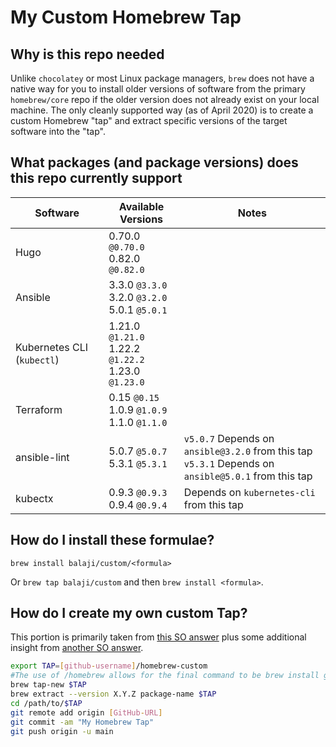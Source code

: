 # My Custom Homebrew Tap

## Why is this repo needed

Unlike `chocolatey` or most Linux package managers, `brew` does not have a native way for you to install older versions of software from the primary `homebrew/core` repo if the older version does not already exist on your local machine. The only cleanly supported way (as of April 2020) is to create a custom Homebrew "tap" and extract specific versions of the target software into the "tap".

## What packages (and package versions) does this repo currently support

|Software|Available Versions|Notes|
|--------|------------------|-----|
|Hugo| 0.70.0 `@0.70.0` <br> 0.82.0 `@0.82.0`||
|Ansible|3.3.0 `@3.3.0` <br> 3.2.0 `@3.2.0` <br> 5.0.1 `@5.0.1`||
|Kubernetes CLI (`kubectl`)|1.21.0 `@1.21.0` <br> 1.22.2 `@1.22.2` <br> 1.23.0 `@1.23.0`||
|Terraform|0.15 `@0.15` <br> 1.0.9 `@1.0.9` <br> 1.1.0 `@1.1.0`||
|ansible-lint|5.0.7 `@5.0.7` <br> 5.3.1 `@5.3.1`|`v5.0.7` Depends on `ansible@3.2.0` from this tap <br> `v5.3.1` Depends on `ansible@5.0.1` from this tap|
|kubectx|0.9.3 `@0.9.3` <br> 0.9.4 `@0.9.4`|Depends on `kubernetes-cli` from this tap|

## How do I install these formulae?

`brew install balaji/custom/<formula>`

Or `brew tap balaji/custom` and then `brew install <formula>`.

## How do I create my own custom Tap?

This portion is primarily taken from [this SO answer](https://stackoverflow.com/a/64125796) plus some additional insight from [another SO answer](https://stackoverflow.com/a/62822638).

``` bash
export TAP=[github-username]/homebrew-custom
#The use of /homebrew allows for the final command to be brew install github-username/custom
brew tap-new $TAP
brew extract --version X.Y.Z package-name $TAP
cd /path/to/$TAP
git remote add origin [GitHub-URL]
git commit -am "My Homebrew Tap"
git push origin -u main
```
